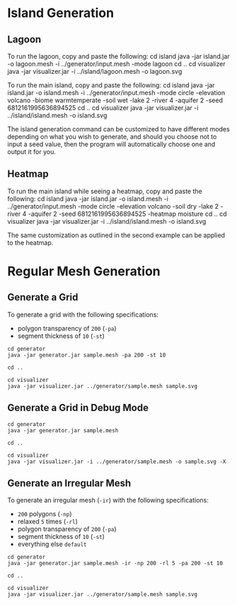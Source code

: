 # Island Generation

## Lagoon 
To run the lagoon, copy and paste the following: 
cd island
java -jar island.jar -o lagoon.mesh -i ../generator/input.mesh -mode lagoon
cd ..
cd visualizer
java -jar visualizer.jar -i ../island/lagoon.mesh -o lagoon.svg

To run the main island, copy and paste the following: 
cd island
java -jar island.jar -o island.mesh -i ../generator/input.mesh -mode circle -elevation volcano -biome warmtemperate -soil wet -lake 2 -river 4 -aquifer 2 -seed 6812161995636894525
cd ..
cd visualizer
java -jar visualizer.jar -i ../island/island.mesh -o island.svg

The island generation command can be customized to have different modes depending on what you wish to generate, and 
should you choose not to input a seed value, then the program will automatically choose one and output it for you. 

## Heatmap
To run the main island while seeing a heatmap, copy and paste the following: 
cd island
java -jar island.jar -o island.mesh -i ../generator/input.mesh -mode circle -elevation volcano -soil dry -lake 2 -river 4 -aquifer 2 -seed 6812161995636894525 -heatmap moisture
cd ..
cd visualizer
java -jar visualizer.jar -i ../island/island.mesh -o island.svg

The same customization as outlined in the second example can be applied to the heatmap. 

# Regular Mesh Generation

## Generate a Grid
To generate a grid with the following specifications:
- polygon transparency of `200` (`-pa`)
- segment thickness of `10` (`-st`)
```
cd generator 
java -jar generator.jar sample.mesh -pa 200 -st 10

cd ..

cd visualizer
java -jar visualizer.jar ../generator/sample.mesh sample.svg 
```

## Generate a Grid in Debug Mode
```
cd generator 
java -jar generator.jar sample.mesh

cd ..

cd visualizer 
java -jar visualizer.jar -i ../generator/sample.mesh -o sample.svg -X
```

## Generate an Irregular Mesh
To generate an irregular mesh (`-ir`) with the following specifications: 
- `200` polygons (`-np`)
- relaxed `5` times (`-rl`)
- polygon transparency of `200` (`-pa`)
- segment thickness of `10` (`-st`)
- everything else `default`

```
cd generator 
java -jar generator.jar sample.mesh -ir -np 200 -rl 5 -pa 200 -st 10

cd ..

cd visualizer
java -jar visualizer.jar ../generator/sample.mesh sample.svg 
```
